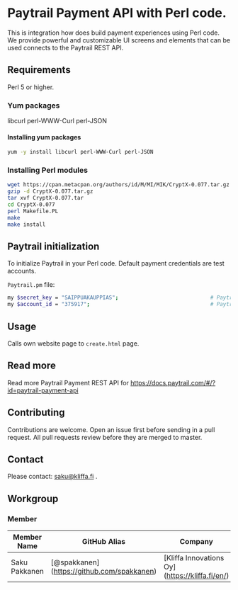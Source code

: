 # Paytrail Payment API with Perl code.
This is integration how does build payment experiences using Perl code. We provide powerful and customizable UI screens and elements that can be used connects to the Paytrail REST API.

## Requirements

Perl 5 or higher.

### Yum packages

libcurl perl-WWW-Curl perl-JSON

#### Installing yum packages

```sh
yum -y install libcurl perl-WWW-Curl perl-JSON
```

### Installing Perl modules

```sh
wget https://cpan.metacpan.org/authors/id/M/MI/MIK/CryptX-0.077.tar.gz
gzip -d CryptX-0.077.tar.gz
tar xvf CryptX-0.077.tar
cd CryptX-0.077
perl Makefile.PL
make
make install
```

## Paytrail initialization

To initialize Paytrail in your Perl code. Default payment credentials are test accounts.

`Paytrail.pm` file:

```sh
my $secret_key = "SAIPPUAKAUPPIAS";								# Paytrail secret key.
my $account_id = "375917";										# Paytrail Merchant ID.
```

## Usage

Calls own website page to `create.html` page.

## Read more

Read more Paytrail Payment REST API for https://docs.paytrail.com/#/?id=paytrail-payment-api

## Contributing

Contributions are welcome. Open an issue first before sending in a pull request. All pull requests review before they are merged to master.

## Contact

Please contact: saku@kliffa.fi .

## Workgroup

### Member

| Member Name |GitHub Alias|Company| Role |
| --- | --- | --- | --- |
| Saku Pakkanen | [@spakkanen] (https://github.com/spakkanen) | [Kliffa Innovations Oy] (https://kliffa.fi/en/) | Committer |




